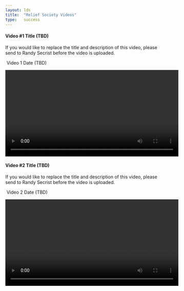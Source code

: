 ```yaml
---
layout: lds
title:  "Relief Society Videos"
type:   success
---
```


<h4 id="video_title_1">Video #1 Title (TBD)</h4>

<p id="video_desc_1">
If you would like to replace the title and description of this video, please send to Randy Secrist before the video is uploaded.
</p>

<section class="panel panel-{{ page.type }}">
  <div class="panel-heading">
    <p>
      <span class="pull-right"><i class="fa fa-clock-o"></i>&nbsp;<span id="video_date_1" class="pull-right">Video 1 Date (TBD)</span></span>
    </p>
  </div>
  <div class="panel-body">
    <video height="270" id="001" src="http://data.riakcs.net:8080/shared_files/001.mp4" type="video/mp4" controls style="margin: auto; display: block;"></video>
  </div>
</section>

<h4 id="video_title_2">Video #2 Title (TBD)</h4>

<p id="video_desc_2">
If you would like to replace the title and description of this video, please send to Randy Secrist before the video is uploaded.
</p>

<section class="panel panel-{{ page.type }}">
  <div class="panel-heading">
    <p>
      <span class="pull-right"><i class="fa fa-clock-o"></i>&nbsp;<span id="video_date_2" class="pull-right">Video 2 Date (TBD)</span></span>
    </p>
  </div>
  <div class="panel-body">
    <video height="270" id="002" src="http://data.riakcs.net:8080/shared_files/002.mp4" type="video/mp4" controls style="margin: auto; display: block;"></video>
  </div>
</section>
